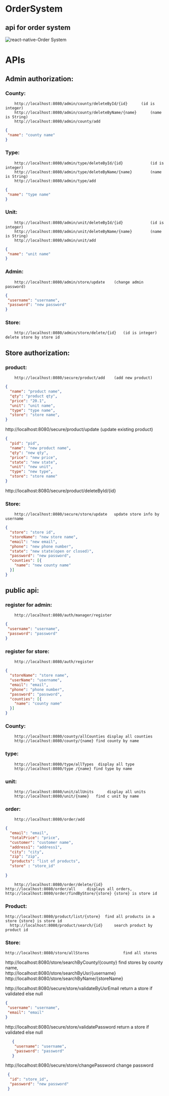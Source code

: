# OrderSystem
## api for order system
![react-native-Order System ](https://github.com/jhuilin/storage/blob/master/orderSystem.gif)

# APIs
## Admin authorization:
### County:
		http://localhost:8080/admin/county/deleteById/{id}		(id is integer)
		http://localhost:8080/admin/county/deleteByName/{name}		(name is String)
		http://localhost:8080/admin/county/add
   ```json
   {
    "name": "county name" 
   }
   ```

	
### Type:
		http://localhost:8080/admin/type/deleteById/{id}			(id is integer)
		http://localhost:8080/admin/type/deleteByName/{name}		(name is String)
		http://localhost:8080/admin/type/add
   ```json
   {
    "name": "type name" 
   }
   ```

### Unit:
		http://localhost:8080/admin/unit/deleteById/{id}			(id is integer)
		http://localhost:8080/admin/unit/deleteByName/{name}		(name is String)
		http://localhost:8080/admin/unit/add
   ```json
   {
    "name": "unit name" 
   }
   ```
	
### Admin:
		http://localhost:8080/admin/store/update	(change admin password)
   ```json
   {
    "username": "username",
    "password": "new password"
   }
   ```

### Store:
		http://localhost:8080/admin/store/delete/{id}	(id is integer) delete store by store id



## Store authorization:
### product:
		http://localhost:8080/secure/product/add	(add new product)  
  ```json
  {
    "name": "product name",
    "qty": "product qty",
    "price": "20.1",
    "unit": "unit name",
    "type": "type name",
    "store": "store name",
  }
```

http://localhost:8080/secure/product/update	(update existing product)
  ```json
  {
    "pid": "pid",
    "name": "new product name",
    "qty": "new qty",
    "price": "new price",
    "state": "new state",
    "unit": "new unit",
    "type": "new type",
    "store": "store name"
  }
```
		
http://localhost:8080/secure/product/deleteById/{id}

### Store:
		http://localhost:8080/secure/store/update	update store info by username
  ```json
  {
    "store": "store id",
    "storeName": "new store name",
    "email": "new email",
    "phone": "new phone number",
    "state": "new state(open or closed)",
    "password": "new password",
    "counties": [{
      "name": "new county name"
    }]
  }
```





## public api:
### register for admin:
		http://localhost:8080/auth/manager/register
   ```json
   {
    "username": "username",
    "password": "password"
   }
   ```
### register for store:
		http://localhost:8080/auth/register
  ```json
  {
    "storeName": "store name",
    "userName": "username",
    "email": "email",
    "phone": "phone number",
    "password": "password",
    "counties": [{
      "name": "county name"
    }]
  }
```
	
### County:
		http://localhost:8080/county/allCounties display all counties
		http://localhost:8080/county/{name} find county by name

### type:
		http://localhost:8080/type/allTypes  display all type
		http://localhost:8080/type /{name} find type by name
### unit:
		http://localhost:8080/unit/allUnits 	 display all units
		http://localhost:8080/unit/{name} 	find c unit by name
	
### order:
		http://localhost:8080/order/add
  ```json
  {
    "email": "email",
    "totalPrice": "price",
    "customer": "customer name",
    "address1": "address1",
    "city": "city",
    "zip": "zip",
    "products": "list of products",
    "store" : "store_id"
    
  }
```
		http://localhost:8080/order/delete/{id}
    http://localhost:8080/order/all		displays all orders,
    http://localhost:8080/order/findByStore/{store}	{store} is store id
### Product:
    http://localhost:8080/product/list/{store}	find all products in a store {store} is store id
	  http://localhost:8080/product/search/{id}		search product by product id

### Store:

	http://localhost:8080/store/allStores				find all stores
  http://localhost:8080/store/searchByCounty/{county}	find stores by county name, 	
	http://localhost:8080/store/searchByUsr/{username}
	http://localhost:8080/store/searchByName/{storeName}

  http://localhost:8080/secure/store/validateByUsrEmail return a store if validated else null
   ```json
   {
    "username": "username",
    "email": "email"
   }
   ```

  http://localhost:8080/secure/store/validatePassword		return a store if validated else null
  ```json
     {
      "username": "username",
      "password": "password"
     }
  ```
	
  http://localhost:8080/secure/store/changePassword	change password
  ```json
   {
    "id": "store_id",
    "password": "new password"
   }
  ```




